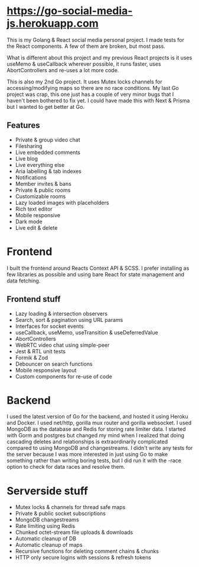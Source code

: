 # https://go-social-media-js.herokuapp.com

This is my Golang & React social media personal project. I made tests for the React components. A few of them are broken, but most pass.

What is different about this project and my previous React projects is it uses useMemo & useCallback wherever possible, it runs faster, uses AbortControllers and re-uses a lot more code.

This is also my 2nd Go project. It uses Mutex locks channels for accessing/modifying maps so there are no race conditions. My last Go project was crap, this one just has a couple of very minor bugs that I haven't been bothered to fix yet. I could have made this with Next & Prisma but I wanted to get better at Go.

## Features

- Private & group video chat
- Filesharing
- Live embedded comments
- Live blog
- Live everything else
- Aria labelling & tab indexes
- Notifications
- Member invites & bans
- Private & public rooms
- Customizable rooms
- Lazy loaded images with placeholders
- Rich text editor
- Mobile responsive
- Dark mode
- Live edit & delete

# Frontend

I built the frontend around Reacts Context API & SCSS. I prefer installing as few libraries as possible and using bare React for state management and data fetching.

## Frontend stuff

- Lazy loading & intersection observers
- Search, sort & pagination using URL params
- Interfaces for socket events
- useCallback, useMemo, useTransition & useDeferredValue
- AbortControllers
- WebRTC video chat using simple-peer
- Jest & RTL unit tests
- Formik & Zod
- Debouncer on search functions
- Mobile responsive layout
- Custom components for re-use of code

# Backend

I used the latest version of Go for the backend, and hosted it using Heroku and Docker. I used net/http, gorilla mux router and gorilla websocket. I used MongoDB as the database and Redis for storing rate limiter data. I started with Gorm and postgres but changed my mind when I realized that doing cascading deletes and relationships is extraordinarily complicated compared to using MongoDB and changestreams. I didn't write any tests for the server because I was more interested in just using Go to make something rather than writing boring tests, but I did run it with the -race option to check for data races and resolve them.

# Serverside stuff

- Mutex locks & channels for thread safe maps
- Private & public socket subscriptions
- MongoDB changestreams
- Rate limiting using Redis
- Chunked octet-stream file uploads & downloads
- Automatic cleanup of DB
- Automatic cleanup of maps
- Recursive functions for deleting comment chains & chunks
- HTTP only secure logins with sessions & refresh tokens
